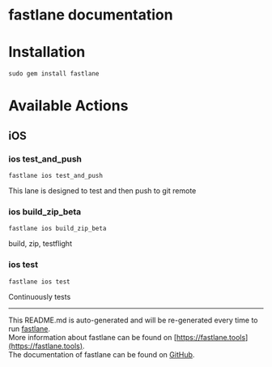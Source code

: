 fastlane documentation
================
# Installation
```
sudo gem install fastlane
```
# Available Actions
## iOS
### ios test_and_push
```
fastlane ios test_and_push
```
This lane is designed to test and then push to git remote
### ios build_zip_beta
```
fastlane ios build_zip_beta
```
build, zip, testflight
### ios test
```
fastlane ios test
```
Continuously tests

----

This README.md is auto-generated and will be re-generated every time to run [fastlane](https://fastlane.tools).  
More information about fastlane can be found on [https://fastlane.tools](https://fastlane.tools).  
The documentation of fastlane can be found on [GitHub](https://github.com/fastlane/fastlane).